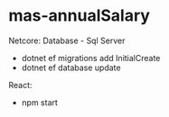 # mas-annualSalary

Netcore: 
Database - Sql Server
* dotnet ef migrations add InitialCreate
* dotnet ef database update

React:
* npm start
